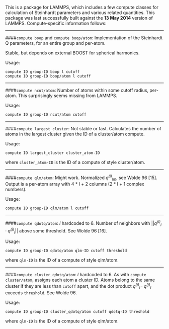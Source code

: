 This is a package for LAMMPS, which includes a few compute classes for calculation of Steinhardt parameters and various related quantities.  This package was last successfully built against the **13 May 2014** version of LAMMPS.  Compute-specific information follows:

---


####`compute boop` and `compute boop/atom`:
Implementation of the Steinhardt Q parameters, for an entire group and per-atom.

Stable, but depends on external BOOST for spherical harmonics.

Usage:
```
compute ID group-ID boop l cutoff
compute ID group-ID boop/atom l cutoff
```

---


####`compute ncut/atom`:
Number of atoms within some cutoff radius, per-atom.  This surprisingly seems missing from LAMMPS.

Usage:
```
compute ID group-ID ncut/atom cutoff
```


---


####`compute largest_cluster`:
Not stable or fast.  Calculates the number of atoms in the largest cluster given the ID of a cluster/atom compute.

Usage:
```
compute ID largest_cluster cluster_atom-ID
```
where `cluster_atom-ID` is the ID of a compute of style cluster/atom.


---


####`compute qlm/atom`:
Might work.  Normalized *q<sup>(i)</sup><sub>lm</sub>*, see Wolde 96 [15].  Output is a per-atom array with 4 * l + 2 columns (2 * l + 1 complex numbers).

Usage:
```
compute ID group-ID qlm/atom l cutoff
```


---


####`compute qdotq/atom`:
*l* hardcoded to 6.  Number of neighbors with ||*q<sup>(i)</sup><sub>l</sub>*  ·  *q<sup>(j)</sup><sub>l</sub>*|| above some threshold.  See Wolde 96 [16].

Usage:
```
compute ID group-ID qdotq/atom qlm-ID cutoff threshold
```
where `qlm-ID` is the ID of a compute of style qlm/atom.


---


####`compute cluster_qdotq/atom`:
*l* hardcoded to 6.  As with `compute cluster/atom`, assigns each atom a cluster ID.  Atoms belong to the same cluster if they are less than `cutoff` apart, and the dot product *q<sup>(i)</sup><sub>l</sub>*  ·  *q<sup>(j)</sup><sub>l</sub>* exceeds `threshold`.  See Wolde 96.

Usage:
```
compute ID group-ID cluster_qdotq/atom cutoff qdotq-ID threshold
```
where `qlm-ID` is the ID of a compute of style qlm/atom.
